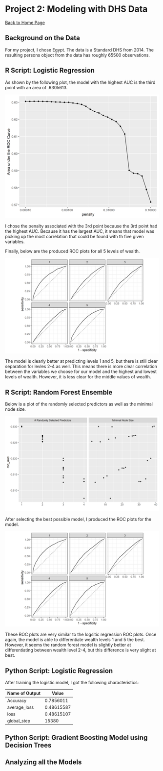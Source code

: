 # Project 2: Modeling with DHS Data

[Back to Home Page](https://jeremy-swack.github.io/applied-machine-learning/)

## Background on the Data

For my project, I chose Egypt. The data is a Standard DHS from 2014. The resulting persons object from the data has roughly 65500 observations.

## R Script: Logistic Regression

As shown by the following plot, the model with the highest AUC is the third point with an area of .6305613.

![img_1](lr_plot.png)

I chose the penalty associated with the 3rd point because the 3rd point had the highest AUC. Because it has the largest AUC, it means that model was picking up the most correlation that could be found with th five given variables.

Finally, below are the produced ROC plots for all 5 levels of wealth.

![img_2](lr_auc.png)

The model is clearly better at predicting levels 1 and 5, but there is still clear separation for levles 2-4 as well. This means there is more clear correlation between the variables we choose for our model and the highest and lowest levels of wealth. However, it is less clear for the middle values of wealth.

## R Script: Random Forest Ensemble

Below is a plot of the randomly selected predictors as well as the minimal node size.

![img_3](rf_res.png)

After selecting the best possible model, I produced the ROC plots for the model.

![img_4](rf_auc.png)

These ROC plots are very similar to the logsitic regression ROC plots. Once again, the model is able to differentiate wealth levels 1 and 5 the best. However, it seems the random forest model is slightly better at differentiating between wealth level 2-4, but this difference is very slight at best.

## Python Script: Logistic Regression

After training the logistic model, I got the following characteristics:

| Name of Output | Value |
| --- | ----------- |
| Accuracy | 0.7856011 |
| average_loss | 0.48615587 |
| loss | 0.48615107 |
| global_step | 15380 |


## Python Script: Gradient Boosting Model using Decision Trees

## Analyzing all the Models
